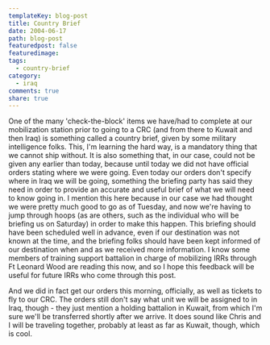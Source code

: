 ```yaml
---
templateKey: blog-post
title: Country Brief
date: 2004-06-17
path: blog-post
featuredpost: false
featuredimage:
tags:
  - country-brief
category:
  - iraq
comments: true
share: true
---
```


One of the many 'check-the-block' items we have/had to complete at our mobilization station prior to going to a CRC (and from there to Kuwait and then Iraq) is something called a country brief, given by some military intelligence folks. This, I'm learning the hard way, is a mandatory thing that we cannot ship without. It is also something that, in our case, could not be given any earlier than today, because until today we did not have official orders stating where we were going. Even today our orders don't specify where in Iraq we will be going, something the briefing party has said they need in order to provide an accurate and useful brief of what we will need to know going in. I mention this here because in our case we had thought we were pretty much good to go as of Tuesday, and now we're having to jump through hoops (as are others, such as the individual who will be briefing us on Saturday) in order to make this happen. This briefing should have been scheduled well in advance, even if our destination was not known at the time, and the briefing folks should have been kept informed of our destination when and as we received more information. I know some members of training support battalion in charge of mobilizing IRRs through Ft Leonard Wood are reading this now, and so I hope this feedback will be useful for future IRRs who come through this post.

And we did in fact get our orders this morning, officially, as well as tickets to fly to our CRC. The orders still don't say what unit we will be assigned to in Iraq, though - they just mention a holding battalion in Kuwait, from which I'm sure we'll be transferred shortly after we arrive. It does sound like Chris and I will be traveling together, probably at least as far as Kuwait, though, which is cool.
